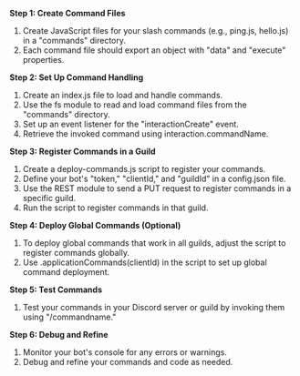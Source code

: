 **Step 1: Create Command Files**

1. Create JavaScript files for your slash commands (e.g., ping.js, hello.js) in a "commands" directory.
2. Each command file should export an object with "data" and "execute" properties.

**Step 2: Set Up Command Handling**

1. Create an index.js file to load and handle commands.
2. Use the fs module to read and load command files from the "commands" directory.
3. Set up an event listener for the "interactionCreate" event.
4. Retrieve the invoked command using interaction.commandName.

**Step 3: Register Commands in a Guild**

1. Create a deploy-commands.js script to register your commands.
2. Define your bot's "token," "clientId," and "guildId" in a config.json file.
3. Use the REST module to send a PUT request to register commands in a specific guild.
4. Run the script to register commands in that guild.

**Step 4: Deploy Global Commands (Optional)**

1. To deploy global commands that work in all guilds, adjust the script to register commands globally.
2. Use .applicationCommands(clientId) in the script to set up global command deployment.

**Step 5: Test Commands**

1. Test your commands in your Discord server or guild by invoking them using "/commandname."

**Step 6: Debug and Refine**

1. Monitor your bot's console for any errors or warnings.
2. Debug and refine your commands and code as needed.
